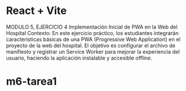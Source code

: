 # React + Vite

MODULO 5, EJERCICIO 4
Implementación Inicial de PWA en la Web del Hospital
Contexto:
En este ejercicio práctico, los estudiantes integrarán características básicas de una PWA (Progressive Web Application) en el proyecto de la web del hospital. El objetivo es configurar el archivo de manifiesto y registrar un Service Worker para mejorar la experiencia del usuario, haciendo la aplicación instalable y accesible offline.
# m6-tarea1
